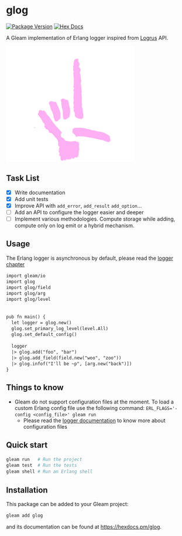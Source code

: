 # glog

[![Package Version](https://img.shields.io/hexpm/v/glog)](https://hex.pm/packages/glog)
[![Hex Docs](https://img.shields.io/badge/hex-docs-ffaff3)](https://hexdocs.pm/glog/)

A Gleam implementation of Erlang logger inspired from [Logrus](https://github.com/sirupsen/logrus) API.

![](assets/small_glog_logo.png)

## Task List

- [x] Write documentation
- [x] Add unit tests
- [x] Improve API with `add_error`, `add_result` `add_option`...
- [ ] Add an API to configure the logger easier and deeper
- [ ] Implement various methodologies. Compute storage while adding, compute only on log emit or a hybrid mechanism.

## Usage

The Erlang logger is asynchronous by default, please read the [logger chapter](https://www.erlang.org/doc/apps/kernel/logger_chapter.html#message-queue-length)

```gleam
import gleam/io
import glog
import glog/field
import glog/arg
import glog/level


pub fn main() {
  let logger = glog.new()
  glog.set_primary_log_level(level.All)
  glog.set_default_config()

  logger
  |> glog.add("foo", "bar")
  |> glog.add_field(field.new("woo", "zoo"))
  |> glog.infof("I'll be ~p", [arg.new("back")])
}
```

## Things to know

* Gleam do not support configuration files at the moment. To load a custom Erlang config file use the following
  command: `ERL_FLAGS='-config <config_file>' gleam run`
    * Please read the [logger documentation](https://www.erlang.org/doc/man/logger.html) to know more about
      configuration files

## Quick start

```sh
gleam run   # Run the project
gleam test  # Run the tests
gleam shell # Run an Erlang shell
```

## Installation

This package can be added to your Gleam project:

```sh
gleam add glog
```

and its documentation can be found at <https://hexdocs.pm/glog>.

